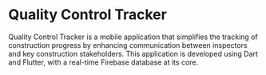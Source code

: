 # Quality Control Tracker

Quality Control Tracker is a mobile application that simplifies the tracking of construction progress by enhancing communication between inspectors and key construction stakeholders. This application is developed using Dart and Flutter, with a real-time Firebase database at its core.
